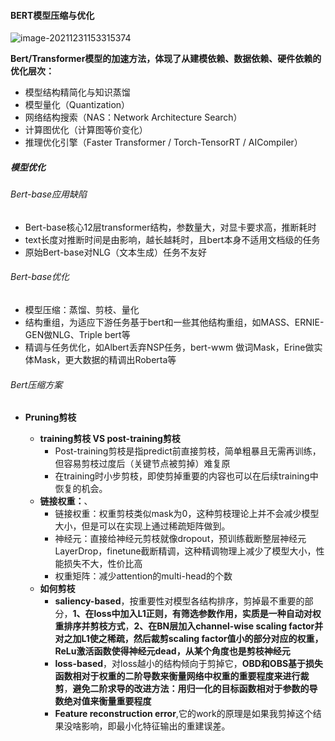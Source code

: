 #### BERT模型压缩与优化

![image-20211231153315374](C:\Users\Lenovo\AppData\Roaming\Typora\typora-user-images\image-20211231153315374.png)

**Bert/Transformer模型的加速方法，体现了从建模依赖、数据依赖、硬件依赖的优化层次：**

* 模型结构精简化与知识蒸馏
* 模型量化（Quantization）
* 网络结构搜索（NAS：Network Architecture Search）
* 计算图优化（计算图等价变化）
* 推理优化引擎（Faster Transformer / Torch-TensorRT /  AICompiler）

##### 模型优化

###### Bert-base应用缺陷

* Bert-base核心12层transformer结构，参数量大，对显卡要求高，推断耗时
* text长度对推断时间是由影响，越长越耗时，且bert本身不适用文档级的任务
* 原始Bert-base对NLG（文本生成）任务不友好

###### Bert-base优化

* 模型压缩：蒸馏、剪枝、量化
* 结构重组，为适应下游任务基于bert和一些其他结构重组，如MASS、ERNIE-GEN做NLG、Triple bert等
* 精调与任务优化，如Albert丢弃NSP任务，bert-wwm 做词Mask，Erine做实体Mask，更大数据的精调出Roberta等

###### Bert压缩方案

* **Pruning剪枝**

  * **training剪枝 VS post-training剪枝**	
    * Post-training剪枝是指predict前直接剪枝，简单粗暴且无需再训练，但容易剪枝过度后（关键节点被剪掉）难复原
    * 在training时小步剪枝，即使剪掉重要的内容也可以在后续training中恢复的机会。
  * **链接权重：**、
    * 链接权重：权重剪枝类似mask为0，这种剪枝理论上并不会减少模型大小，但是可以在实现上通过稀疏矩阵做到。
    * 神经元：直接给神经元剪枝就像dropout，预训练截断整层神经元LayerDrop，finetune截断精调，这种精调物理上减少了模型大小，性能损失不大，性价比高
    * 权重矩阵：减少attention的multi-head的个数
  * **如何剪枝**
    * **saliency-based**，按重要性对模型各结构排序，剪掉最不重要的部分，**1、在loss中加入L1正则，有筛选参数作用，实质是一种自动对权重排序并剪枝方式**，**2、在BN层加入channel-wise scaling factor并对之加L1使之稀疏，然后裁剪scaling factor值小的部分对应的权重，ReLu激活函数使得神经元dead，从某个角度也是剪枝神经元**
    * **loss-based**，对loss越小的结构倾向于剪掉它，**OBD和OBS基于损失函数相对于权重的二阶导数来衡量网络中权重的重要程度来进行裁剪**，**避免二阶求导的改进方法：用归一化的目标函数相对于参数的导数绝对值来衡量重要程度**
    * **Feature reconstruction error**,它的work的原理是如果我剪掉这个结果没啥影响，即最小化特征输出的重建误差。

  